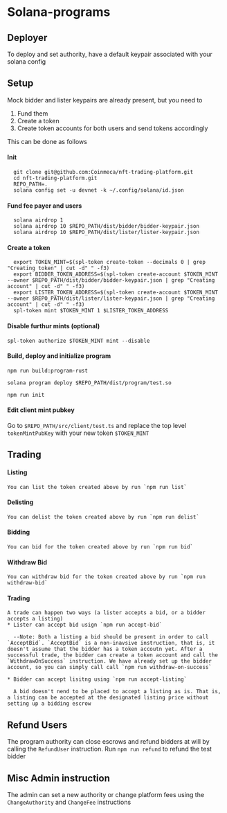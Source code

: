 # Solana-programs

## Deployer
To deploy and set authority, have a default keypair associated with your solana config

## Setup
Mock bidder and lister keypairs are already present, but you need to
  1. Fund them
  2. Create a token
  3. Create token accounts for both users and send tokens accordingly

This can be done as follows
  #### Init
  ```shell
    git clone git@github.com:Coinmeca/nft-trading-platform.git
    cd nft-trading-platform.git
    REPO_PATH=.
    solana config set -u devnet -k ~/.config/solana/id.json
  ```

  #### Fund fee payer and users
  ```shell
    solana airdrop 1
    solana airdrop 10 $REPO_PATH/dist/bidder/bidder-keypair.json
    solana airdrop 10 $REPO_PATH/dist/lister/lister-keypair.json
  ```


  #### Create a token
  ```shell
    export TOKEN_MINT=$(spl-token create-token --decimals 0 | grep "Creating token" | cut -d" " -f3)
    export BIDDER_TOKEN_ADDRESS=$(spl-token create-account $TOKEN_MINT  --owner $REPO_PATH/dist/bidder/bidder-keypair.json | grep "Creating account" | cut -d" " -f3)
    export LISTER_TOKEN_ADDRESS=$(spl-token create-account $TOKEN_MINT  --owner $REPO_PATH/dist/lister/lister-keypair.json | grep "Creating account" | cut -d" " -f3)
    spl-token mint $TOKEN_MINT 1 $LISTER_TOKEN_ADDRESS
  ```

  #### Disable furthur mints (optional)
  ```shell
  spl-token authorize $TOKEN_MINT mint --disable
  ```

  #### Build, deploy and initialize program
  ```shell
  npm run build:program-rust
  ```
  ```shell
  solana program deploy $REPO_PATH/dist/program/test.so
  ```
  ```shell
  npm run init
  ```

  #### Edit client mint pubkey
  Go to `$REPO_PATH/src/client/test.ts` and replace the top level `tokenMintPubKey` with your new token `$TOKEN_MINT`

## Trading
  #### Listing
    You can list the token created above by run `npm run list`

  #### Delisting
    You can delist the token created above by run `npm run delist`

  #### Bidding
    You can bid for the token created above by run `npm run bid`

  #### Withdraw Bid
    You can withdraw bid for the token created above by run `npm run withdraw-bid`

  #### Trading
    A trade can happen two ways (a lister accepts a bid, or a bidder accepts a listing)
    * Lister can accept bid usign `npm run accept-bid`

      --Note: Both a listing a bid should be present in order to call `AcceptBid`. `AcceptBid` is a non-inavsive instruction, that is, it doesn't assume that the bidder has a token accoutn yet. After a successful trade, the bidder can create a token account and call the `WithdrawOnSuccess` instruction. We have already set up the bidder account, so you can simply call call `npm run withdraw-on-success`

    * Bidder can accept lisitng using `npm run accept-listing`

      A bid doesn't nend to be placed to accept a listing as is. That is, a listing can be accepted at the designated listing price without setting up a bidding escrow

## Refund Users
The program authority can close escrows and refund bidders at will by calling the `RefundUser` instruction. Run `npm run refund` to refund the test bidder

## Misc Admin instruction
The admin can set a new authority or change platform fees using the `ChangeAuthority` and `ChangeFee` instructions
